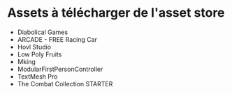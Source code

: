 # Assets à télécharger de l'asset store
- Diabolical Games
- ARCADE - FREE Racing Car
- Hovl Studio
- Low Poly Fruits
- Mking
- ModularFirstPersonController
- TextMesh Pro
- The Combat Collection STARTER
  